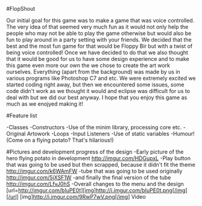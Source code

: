 #FlopShout

Our initial goal for this game was to make a game that was voice controlled. The very idea of that seemed very much fun as it would not only help the people who may not be able to play the game otherwise but would also be fun to play around in a party setting with your friends. We decided that the best and the most fun game for that would be Floppy Bir but with a twist of being voice controlled! Once we have decided to do that we also thought that it would be good for us to have some design experience and to make this game even more our own the we chose to create the art work ourselves. Everything (apart from the background) was made by us in various programs like Photoshop C7 and etc. We were extremely excited we started coding right away, but then we encountered some issues, some code didn't work as we thought it would and eclipse was difficult for us to deal with but we did our best anyway. I hope that you enjoy this game as much as we enojyed making it!

#Feature list

-Classes
-Constructors
-Use of the minim library, processing core etc.
-Original Artowork
-Loops
-Input Listeners
-Use of static variables
-Humour! (Come on a flying potato? That's hilarious!)

#Pictures and development progress of the design
-Early picture of the hero flying potato in development 
http://imgur.com/HDGupxL
-Play button that was going to be used but then scrapped, because it didn't fit the theme 
http://imgur.com/k6WAmFW
-tube that was going to be used originally 
http://imgur.com/5jXSF1W
-and finally the final version of the tube 
http://imgur.com/LfvJ0hS
-Overall changes to the menu and the design
[url=http://imgur.com/bIuPE0t][img]http://i.imgur.com/bIuPE0t.png[/img][/url]
[img]http://i.imgur.com/9RwP7wV.png[/img]
Video
